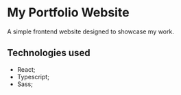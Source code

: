 # My Portfolio Website

A simple frontend website designed to showcase my work.

## Technologies used

- React;
- Typescript;
- Sass;
